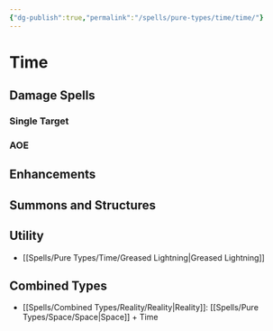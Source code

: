 ```yaml
---
{"dg-publish":true,"permalink":"/spells/pure-types/time/time/"}
---
```


# Time
## Damage Spells

### Single Target

### AOE

## Enhancements

## Summons and Structures

## Utility
- [[Spells/Pure Types/Time/Greased Lightning\|Greased Lightning]]
## Combined Types
- [[Spells/Combined Types/Reality/Reality\|Reality]]: [[Spells/Pure Types/Space/Space\|Space]] + Time